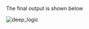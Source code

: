 The final output is shown below

![deep_logic](https://github.com/satyam0002/deep_logic/assets/106262613/fa58ab44-7694-468a-9e6f-78835700465e)
